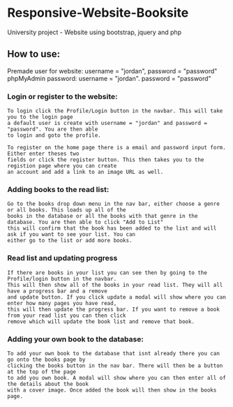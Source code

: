 # Responsive-Website-Booksite
University project - Website using bootstrap, jquery and php

## How to use:

Premade user for website: username = "jordan", password = "password"
phpMyAdmin password: username = "jordan". password = "password"

### Login or register to the website:

	To login click the Profile/Login button in the navbar. This will take you to the login page
	a default user is create with username = "jordan" and password = "password". You are then able
	to login and goto the profile.

	To register on the home page there is a email and password input form. Either enter theses two
	fields or click the register button. This then takes you to the registion page where you can create
	an account and add a link to an image URL as well.

### Adding books to the read list:

	Go to the books drop down menu in the nav bar, either choose a genre or all books. This loads up all of the
	books in the database or all the books with that genre in the database. You are then able to click "Add to List"
	this will confirm that the book has been added to the list and will ask if you want to see your list. You can
	either go to the list or add more books.

### Read list and updating progress

	If there are books in your list you can see then by going to the Profile/login button in the navbar.
	This will then show all of the books in your read list. They will all have a progress bar and a remove
	and update button. If you click update a modal will show where you can enter how many pages you have read,
	this will then update the progress bar. If you want to remove a book from your read list you can then click
	remove which will update the book list and remove that book.

### Adding your own book to the database:
	
	To add your own book to the database that isnt already there you can go onto the books page by
	clicking the books button in the nav bar. There will then be a button at the top of the page
	to add you own book. A modal will show where you can then enter all of the details about the book
	with a cover image. Once added the book will then show in the books page.

